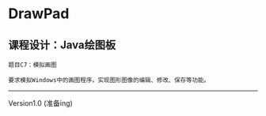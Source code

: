 # DrawPad
课程设计：Java绘图板
---
    题目C7：模拟画图

    要求模拟Windows中的画图程序，实现图形图像的编辑、修改、保存等功能。

---
Version1.0  (准备ing)